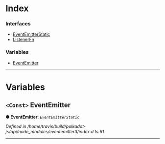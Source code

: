 

# Index

### Interfaces

* [EventEmitterStatic](../interfaces/_base_.apibase.eventemitter.eventemitterstatic.md)
* [ListenerFn](../interfaces/_base_.apibase.eventemitter.listenerfn.md)

### Variables

* [EventEmitter](_base_.apibase.eventemitter.md#eventemitter)

---

# Variables

<a id="eventemitter"></a>

## `<Const>` EventEmitter

**● EventEmitter**: *`EventEmitterStatic`*

*Defined in /home/travis/build/polkadot-js/api/node_modules/eventemitter3/index.d.ts:61*

___

